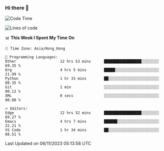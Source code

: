 ### Hi there 👋

<!--
**nicehiro/nicehiro** is a ✨ _special_ ✨ repository because its `README.md` (this file) appears on your GitHub profile.

Here are some ideas to get you started:

- 🔭 I’m currently working on ...
- 🌱 I’m currently learning ...
- 👯 I’m looking to collaborate on ...
- 🤔 I’m looking for help with ...
- 💬 Ask me about ...
- 📫 How to reach me: ...
- 😄 Pronouns: ...
- ⚡ Fun fact: ...
-->

<!--START_SECTION:waka-->
![Code Time](http://img.shields.io/badge/Code%20Time-22%20hrs%2040%20mins-blue)

![Lines of code](https://img.shields.io/badge/From%20Hello%20World%20I%27ve%20Written-2.6%20million%20lines%20of%20code-blue)

📊 **This Week I Spent My Time On** 

```text
🕑︎ Time Zone: Asia/Hong_Kong

💬 Programming Languages: 
Other                    12 hrs 53 mins      █████████████████░░░░░░░░   69.35 % 
Org                      4 hrs 5 mins        █████░░░░░░░░░░░░░░░░░░░░   21.99 % 
Python                   1 hr 33 mins        ██░░░░░░░░░░░░░░░░░░░░░░░   08.35 % 
Git                      1 min               ░░░░░░░░░░░░░░░░░░░░░░░░░   00.12 % 
XML                      0 secs              ░░░░░░░░░░░░░░░░░░░░░░░░░   00.08 % 

🔥 Editors: 
Edge                     12 hrs 52 mins      █████████████████░░░░░░░░   69.27 % 
Emacs                    4 hrs 7 mins        ██████░░░░░░░░░░░░░░░░░░░   22.21 % 
VS Code                  1 hr 34 mins        ██░░░░░░░░░░░░░░░░░░░░░░░   08.51 % 
```


 Last Updated on 06/11/2023 05:13:58 UTC
<!--END_SECTION:waka-->
